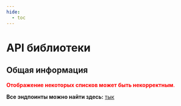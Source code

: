 ```yaml
---
hide:
  - toc
---
```

# API библиотеки

## **Общая информация**

<span style="color:red">**Отображение некоторых списков может быть некорректным**.</span>

**Все эндпоинты можно найти здесь:** [тык](https://github.com/SantaSpeen/anixart/blob/master/anixart/methods.py "тык")
